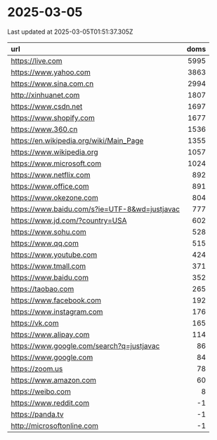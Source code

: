 # 2025-03-05

<!-- BEGIN -->
Last updated at 2025-03-05T01:51:37.305Z

url | doms
:- | -:
https://live.com | 5995
https://www.yahoo.com | 3863
https://www.sina.com.cn | 2994
http://xinhuanet.com | 1807
https://www.csdn.net | 1697
https://www.shopify.com | 1677
https://www.360.cn | 1536
https://en.wikipedia.org/wiki/Main_Page | 1355
https://www.wikipedia.org | 1057
https://www.microsoft.com | 1024
https://www.netflix.com | 892
https://www.office.com | 891
https://www.okezone.com | 804
https://www.baidu.com/s?ie=UTF-8&wd=justjavac | 777
https://www.jd.com/?country=USA | 602
https://www.sohu.com | 528
https://www.qq.com | 515
https://www.youtube.com | 424
https://www.tmall.com | 371
https://www.baidu.com | 352
https://taobao.com | 265
https://www.facebook.com | 192
https://www.instagram.com | 176
https://vk.com | 165
https://www.alipay.com | 114
https://www.google.com/search?q=justjavac | 86
https://www.google.com | 84
https://zoom.us | 78
https://www.amazon.com | 60
https://weibo.com | 8
https://www.reddit.com | -1
https://panda.tv | -1
http://microsoftonline.com | -1
<!-- END -->
